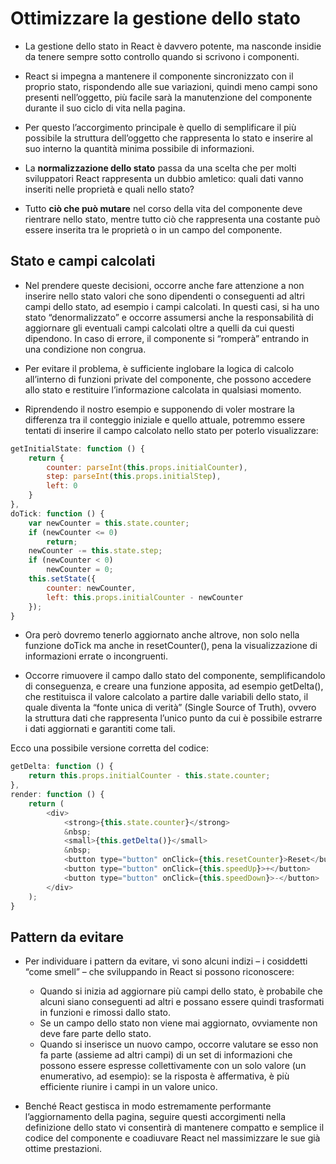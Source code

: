 # Ottimizzare la gestione dello stato

+ La gestione dello stato in React è davvero potente, ma nasconde insidie da tenere sempre sotto controllo quando si scrivono i componenti.

+ React si impegna a mantenere il componente sincronizzato con il proprio stato, rispondendo alle sue variazioni, quindi meno campi sono presenti nell’oggetto, più facile sarà la manutenzione del componente durante il suo ciclo di vita nella pagina.

+ Per questo l’accorgimento principale è quello di semplificare il più possibile la struttura dell’oggetto che rappresenta lo stato e inserire al suo interno la quantità minima possibile di informazioni.

+ La <b>normalizzazione dello stato</b> passa da una scelta che per molti sviluppatori React rappresenta un dubbio amletico: quali dati vanno inseriti nelle proprietà e quali nello stato?

+ Tutto <b>ciò che può mutare</b> nel corso della vita del componente deve rientrare nello stato, mentre tutto ciò che rappresenta una costante può essere inserita tra le proprietà o in un campo del componente.

## Stato e campi calcolati

+ Nel prendere queste decisioni, occorre anche fare attenzione a non inserire nello stato valori che sono dipendenti o conseguenti ad altri campi dello stato, ad esempio i campi calcolati. In questi casi, si ha uno stato “denormalizzato” e occorre assumersi anche la responsabilità di aggiornare gli eventuali campi calcolati oltre a quelli da cui questi dipendono. In caso di errore, il componente si “romperà” entrando in una condizione non congrua.

+ Per evitare il problema, è sufficiente inglobare la logica di calcolo all’interno di funzioni private del componente, che possono accedere allo stato e restituire l’informazione calcolata in qualsiasi momento.

+ Riprendendo il nostro esempio e supponendo di voler mostrare la differenza tra il conteggio iniziale e quello attuale, potremmo essere tentati di inserire il campo calcolato nello stato per poterlo visualizzare:

``` js
getInitialState: function () {
    return {
        counter: parseInt(this.props.initialCounter),
        step: parseInt(this.props.initialStep),
        left: 0
    }
},
doTick: function () {
    var newCounter = this.state.counter;
    if (newCounter <= 0)
        return;
    newCounter -= this.state.step;
    if (newCounter < 0)
        newCounter = 0;
    this.setState({
        counter: newCounter,
        left: this.props.initialCounter - newCounter
    });
}
```

+ Ora però dovremo tenerlo aggiornato anche altrove, non solo nella funzione doTick ma anche in resetCounter(), pena la visualizzazione di informazioni errate o incongruenti.

+ Occorre rimuovere il campo dallo stato del componente, semplificandolo di conseguenza, e creare una funzione apposita, ad esempio getDelta(), che restituisca il valore calcolato a partire dalle variabili dello stato, il quale diventa la “fonte unica di verità” (Single Source of Truth), ovvero la struttura dati che rappresenta l’unico punto da cui è possibile estrarre i dati aggiornati e garantiti come tali.

Ecco una possibile versione corretta del codice:
``` js
getDelta: function () {
    return this.props.initialCounter - this.state.counter;
},
render: function () {
    return (
        <div>
            <strong>{this.state.counter}</strong>
            &nbsp;
            <small>{this.getDelta()}</small>
            &nbsp;
            <button type="button" onClick={this.resetCounter}>Reset</button>
            <button type="button" onClick={this.speedUp}>+</button>
            <button type="button" onClick={this.speedDown}>-</button>
        </div>
    );
}
```


## Pattern da evitare
+ Per individuare i pattern da evitare, vi sono alcuni indizi – i cosiddetti “come smell” – che sviluppando in React si possono riconoscere:
    + Quando si inizia ad aggiornare più campi dello stato, è probabile che alcuni siano conseguenti ad altri e possano essere quindi trasformati in funzioni e rimossi dallo stato.
    + Se un campo dello stato non viene mai aggiornato, ovviamente non deve fare parte dello stato.
    + Quando si inserisce un nuovo campo, occorre valutare se esso non fa parte (assieme ad altri campi) di un set di informazioni che possono essere espresse collettivamente con un solo valore (un enumerativo, ad esempio): se la risposta è affermativa, è più efficiente riunire i campi in un valore unico.

+ Benché React gestisca in modo estremamente performante l’aggiornamento della pagina, seguire questi accorgimenti nella definizione dello stato vi consentirà di mantenere compatto e semplice il codice del componente e coadiuvare React nel massimizzare le sue già ottime prestazioni.